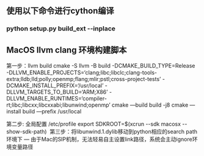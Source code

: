 ## 使用以下命令进行cython编译
### python setup.py build_ext --inplace


## MacOS llvm clang 环境构建脚本

第一步：llvm build
cmake -S llvm -B build -DCMAKE_BUILD_TYPE=Release -DLLVM_ENABLE_PROJECTS=‘clang;libc;libclc;clang-tools-extra;lldb;lld;polly;openmp;flang;mlir;pstl;cross-project-tests’  -DCMAKE_INSTALL_PREFIX=‘/usr/local’  -DLLVM_TARGETS_TO_BUILD=‘ARM;X86’ -DLLVM_ENABLE_RUNTIMES=‘compiler-rt;libc;libcxx;libcxxabi;libunwind;openmp’
cmake —build build -j8
cmake —install build —prefix /usr/local

第二步: 全局配置
/etc/profile  export SDKROOT=$(xcrun --sdk macosx --show-sdk-path)
 第三步：将libunwind.1.dylib移动到python相应的search path环境下 — 由于Mac的SIP机制，无法轻易自主设置link路径，系统会主动ignore环境变量路径